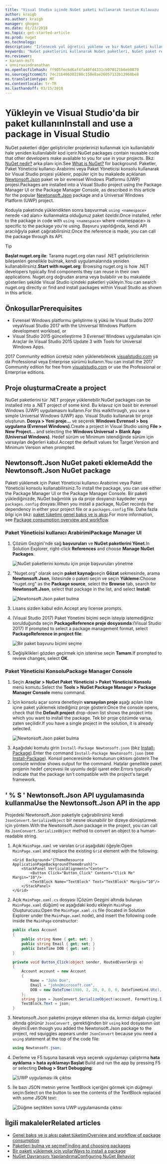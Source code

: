 ```yaml
---
title: "Visual Studio içinde NuGet paketi kullanarak tanıtım Kılavuzu | Microsoft Docs"
author: kraigb
ms.author: kraigb
manager: ghogen
ms.date: 01/23/2018
ms.topic: get-started-article
ms.prod: nuget
ms.technology: 
description: "İzlenecek yol öğretici yükleme ve bir NuGet paketi kullanarak bir Visual Studio projesi işleme."
keywords: "NuGet paketlerini kullanarak NuGet paketleri, NuGet paket referanslarını yükleme NuGet, NuGet paketi tüketim yükleyin"
ms.reviewer:
- karann-msft
- unniravindranathan
ms.openlocfilehash: ff905fec6d6af4fa40fd4331cb970121b6eb0879
ms.sourcegitcommit: 74c21b406302288c158e8ae26057132b12960be8
ms.translationtype: MT
ms.contentlocale: tr-TR
ms.lasthandoff: 03/15/2018
---
```

# <a name="install-and-use-a-package-in-visual-studio"></a><span data-ttu-id="1d0e8-104">Yükleyin ve Visual Studio'da bir paket kullanın</span><span class="sxs-lookup"><span data-stu-id="1d0e8-104">Install and use a package in Visual Studio</span></span>

<span data-ttu-id="1d0e8-105">NuGet paketleri diğer geliştiriciler projelerinizi kullanmak için kullanılabilir hale yeniden kullanılabilir kod içerir.</span><span class="sxs-lookup"><span data-stu-id="1d0e8-105">NuGet packages contain reusable code that other developers make available to you for use in your projects.</span></span> <span data-ttu-id="1d0e8-106">Bkz: [NuGet nedir?](../What-is-NuGet.md) arka planı için.</span><span class="sxs-lookup"><span data-stu-id="1d0e8-106">See [What is NuGet?](../What-is-NuGet.md) for background.</span></span> <span data-ttu-id="1d0e8-107">Paketler, Paket Yöneticisi kullanıcı Arabirimi veya Paket Yöneticisi konsolu kullanarak bir Visual Studio projesi yüklenir, popüler için bu makalede açıklanan [Newtonsoft.Json](https://www.nuget.org/packages/Newtonsoft.Json/) paket ve bir evrensel Windows Platformu (UWP) projesi.</span><span class="sxs-lookup"><span data-stu-id="1d0e8-107">Packages are installed into a Visual Studio project using the Package Manager UI or the Package Manager Console, as described in this article for the popular [Newtonsoft.Json](https://www.nuget.org/packages/Newtonsoft.Json/) package and a Universal Windows Platform (UWP) project.</span></span>

<span data-ttu-id="1d0e8-108">Koduyla paketinde yüklendikten sonra başvurmak `using <namespace>` nerede \<ad alanı\> kullanmakta olduğunuz paket özeldir.</span><span class="sxs-lookup"><span data-stu-id="1d0e8-108">Once installed, refer to the package in code with `using <namespace>` where \<namespace\> is specific to the package you're using.</span></span> <span data-ttu-id="1d0e8-109">Başvuru yapıldığında, kendi API aracılığıyla paket çağırabilirsiniz.</span><span class="sxs-lookup"><span data-stu-id="1d0e8-109">Once the reference is made, you can call the package through its API.</span></span>

> [!Tip]
> <span data-ttu-id="1d0e8-110">**Başlat nuget.org ile**: Tarama nuget.org olan nasıl .NET geliştiricilerinin bileşenleri genellikle bulmak, kendi uygulamalarında yeniden kullanabilirsiniz.</span><span class="sxs-lookup"><span data-stu-id="1d0e8-110">**Start with nuget.org**: Browsing nuget.org is how .NET developers typically find components they can reuse in their own applications.</span></span> <span data-ttu-id="1d0e8-111">Nuget.org doğrudan arama veya bulabilir ve bu makalede gösterilen şekilde Visual Studio içindeki paketleri yükleyin.</span><span class="sxs-lookup"><span data-stu-id="1d0e8-111">You can search nuget.org directly or find and install packages within Visual Studio as shown in this article.</span></span>

## <a name="prerequisites"></a><span data-ttu-id="1d0e8-112">Önkoşullar</span><span class="sxs-lookup"><span data-stu-id="1d0e8-112">Prerequisites</span></span>

- <span data-ttu-id="1d0e8-113">Evrensel Windows platformu geliştirme iş yükü ile Visual Studio 2017 veya</span><span class="sxs-lookup"><span data-stu-id="1d0e8-113">Visual Studio 2017 with the Universal Windows Platform development workload, or</span></span>
- <span data-ttu-id="1d0e8-114">Visual Studio 2015 güncelleştirme 3 Evrensel Windows uygulamaları için Araçlar ile.</span><span class="sxs-lookup"><span data-stu-id="1d0e8-114">Visual Studio 2015 Update 3 with Tools for Universal Windows Apps.</span></span>

<span data-ttu-id="1d0e8-115">2017 Community edition ücretsiz nden yüklenebilecek [visualstudio.com](https://www.visualstudio.com/) ya da Professional veya Enterprise sürümü kullanın.</span><span class="sxs-lookup"><span data-stu-id="1d0e8-115">You can install the 2017 Community edition for free from [visualstudio.com](https://www.visualstudio.com/) or use the Professional or Enterprise editions.</span></span>

## <a name="create-a-project"></a><span data-ttu-id="1d0e8-116">Proje oluşturma</span><span class="sxs-lookup"><span data-stu-id="1d0e8-116">Create a project</span></span>

<span data-ttu-id="1d0e8-117">NuGet paketlerini tür .NET projeye yüklenebilir.</span><span class="sxs-lookup"><span data-stu-id="1d0e8-117">NuGet packages can be installed into a .NET project of some kind.</span></span> <span data-ttu-id="1d0e8-118">Bu kılavuz için basit bir evrensel Windows (UWP) uygulamasını kullanın.</span><span class="sxs-lookup"><span data-stu-id="1d0e8-118">For this walkthrough, you use a simple Universal Windows (UWP) app.</span></span> <span data-ttu-id="1d0e8-119">Visual Studio kullanarak bir proje oluşturun. **Dosya > Yeni proje...**  ve seçerek **Windows Evrensel > boş uygulama (Evrensel Windows)**.</span><span class="sxs-lookup"><span data-stu-id="1d0e8-119">Create a project in Visual Studio using **File > New Project...** and selecting the **Windows Universal > Blank App (Universal Windows)**.</span></span> <span data-ttu-id="1d0e8-120">Hedef sürüm ve Minimum istendiğinde sürüm için varsayılan değerleri kabul.</span><span class="sxs-lookup"><span data-stu-id="1d0e8-120">Accept the default values for Target Version and Minimum Version when prompted.</span></span>

## <a name="add-the-newtonsoftjson-nuget-package"></a><span data-ttu-id="1d0e8-121">Newtonsoft.Json NuGet paketi ekleme</span><span class="sxs-lookup"><span data-stu-id="1d0e8-121">Add the Newtonsoft.Json NuGet package</span></span>

<span data-ttu-id="1d0e8-122">Paketi yüklemek için Paket Yöneticisi kullanıcı Arabirimi veya Paket Yöneticisi konsolu kullanabilirsiniz.</span><span class="sxs-lookup"><span data-stu-id="1d0e8-122">To install the package, you can use either the Package Manager UI or the Package Manager Console.</span></span> <span data-ttu-id="1d0e8-123">Bir paketi yüklediğinizde, NuGet bağımlılık ya da proje dosyanızı kaydeder veya `packages.config` dosyası.</span><span class="sxs-lookup"><span data-stu-id="1d0e8-123">When you install a package, NuGet records the dependency in either your project file or a `packages.config` file.</span></span> <span data-ttu-id="1d0e8-124">Daha fazla bilgi için bkz: [paket tüketimi genel bakış ve iş akışı](../consume-packages/Overview-and-Workflow.md).</span><span class="sxs-lookup"><span data-stu-id="1d0e8-124">For more information, see [Package consumption overview and workflow](../consume-packages/Overview-and-Workflow.md).</span></span>

### <a name="package-manager-ui"></a><span data-ttu-id="1d0e8-125">Paket Yöneticisi kullanıcı Arabirimi</span><span class="sxs-lookup"><span data-stu-id="1d0e8-125">Package Manager UI</span></span>

1. <span data-ttu-id="1d0e8-126">Çözüm Gezgini'nde sağ **başvuruları** ve **NuGet paketlerini Yönet**.</span><span class="sxs-lookup"><span data-stu-id="1d0e8-126">In Solution Explorer, right-click **References** and choose **Manage NuGet Packages**.</span></span>

    ![NuGet paketlerini komutu için proje başvuruları yönetme](media/QS_Use-02-ManageNuGetPackages.png)

1. <span data-ttu-id="1d0e8-128">"Nuget.org" olarak seçin **paket kaynağı**seçin **Gözat** sekmesinde, arama **Newtonsoft.Json**, listesinde o paketi seçin ve seçin  **Yükleme**:</span><span class="sxs-lookup"><span data-stu-id="1d0e8-128">Choose "nuget.org" as the **Package source**, select the **Browse** tab, search for **Newtonsoft.Json**, select that package in the list, and select **Install**:</span></span>

    ![Newtonsoft.Json paket bulma](media/QS_Use-03-NewtonsoftJson.png)

1. <span data-ttu-id="1d0e8-130">Lisans sizden kabul edin.</span><span class="sxs-lookup"><span data-stu-id="1d0e8-130">Accept any license prompts.</span></span>

1. <span data-ttu-id="1d0e8-131">(Visual Studio 2017) Paket Yönetimi biçimi seçin isteyip istemediğiniz sorulduğunda seçin **PackageReference proje dosyasında**:</span><span class="sxs-lookup"><span data-stu-id="1d0e8-131">(Visual Studio 2017) If prompted to select a package management format, select **PackageReference in project file**:</span></span>

    ![Bir paket başvuru biçimi seçme](media/QS_Use-03b-SelectFormat.png)

1. <span data-ttu-id="1d0e8-133">Değişiklikleri gözden geçirmek için istenirse seçin **Tamam**.</span><span class="sxs-lookup"><span data-stu-id="1d0e8-133">If prompted to review changes, select **OK**.</span></span>

### <a name="package-manager-console"></a><span data-ttu-id="1d0e8-134">Paket Yöneticisi Konsolu</span><span class="sxs-lookup"><span data-stu-id="1d0e8-134">Package Manager Console</span></span>

1. <span data-ttu-id="1d0e8-135">Seçin **Araçlar > NuGet Paket Yöneticisi > Paket Yöneticisi Konsolu** menü komutu.</span><span class="sxs-lookup"><span data-stu-id="1d0e8-135">Select the **Tools > NuGet Package Manager > Package Manager Console** menu command.</span></span>

1. <span data-ttu-id="1d0e8-136">İçin konsolu açar sonra denetleyin **varsayılan proje** aşağı açılan liste içine paket yüklemek istediğiniz proje gösterir.</span><span class="sxs-lookup"><span data-stu-id="1d0e8-136">Once the console opens, check that the **Default project** drop-down list shows the project into which you want to install the package.</span></span> <span data-ttu-id="1d0e8-137">Tek bir proje çözümde varsa, zaten seçilidir.</span><span class="sxs-lookup"><span data-stu-id="1d0e8-137">If you have a single project in the solution, it is already selected.</span></span>

    ![Newtonsoft.Json paket bulma](media/QS_Use-08-Console1.png)

1. <span data-ttu-id="1d0e8-139">Aşağıdaki komutu girin `Install-Package Newtonsoft.json` (bkz [Install-Package](../tools/ps-ref-install-package.md)).</span><span class="sxs-lookup"><span data-stu-id="1d0e8-139">Enter the command `Install-Package Newtonsoft.json` (see [Install-Package](../tools/ps-ref-install-package.md)).</span></span> <span data-ttu-id="1d0e8-140">Konsol penceresinde komutunun çıktısını gösterir.</span><span class="sxs-lookup"><span data-stu-id="1d0e8-140">The console window shows output for the command.</span></span> <span data-ttu-id="1d0e8-141">Hatalar genellikle paket projenin hedef çerçevesi ile uyumlu değil işaret eder.</span><span class="sxs-lookup"><span data-stu-id="1d0e8-141">Errors typically indicate that the package isn't compatible with the project's target framework.</span></span>

## <a name="use-the-newtonsoftjson-api-in-the-app"></a><span data-ttu-id="1d0e8-142">' % S ' Newtonsoft.Json API uygulamasında kullanma</span><span class="sxs-lookup"><span data-stu-id="1d0e8-142">Use the Newtonsoft.Json API in the app</span></span>

<span data-ttu-id="1d0e8-143">Projedeki Newtonsoft.Json paketiyle çağırabilirsiniz kendi `JsonConvert.SerializeObject` bir nesne okunabilir bir dizeye dönüştürmek için yöntem.</span><span class="sxs-lookup"><span data-stu-id="1d0e8-143">With the Newtonsoft.Json package in the project, you can call its `JsonConvert.SerializeObject` method to convert an object to a human-readable string.</span></span>

1. <span data-ttu-id="1d0e8-144">Açık `MainPage.xaml` ve varolan `Grid` aşağıdaki öğeyle:</span><span class="sxs-lookup"><span data-stu-id="1d0e8-144">Open `MainPage.xaml` and replace the existing `Grid` element with the following:</span></span>

    ```xaml
    <Grid Background="{ThemeResource ApplicationPageBackgroundThemeBrush}">
        <StackPanel VerticalAlignment="Center">
            <Button Click="Button_Click" Content="Click Me" Margin="10"/>
            <TextBlock Name="TextBlock" Text="TextBlock" Margin="10"/>
        </StackPanel>
    </Grid>
    ```

1. <span data-ttu-id="1d0e8-145">Açık `MainPage.xaml.cs` dosyası (Çözüm Gezgini altında bulunan `MainPage.xaml` düğüm) ve aşağıdaki kodu ekleyin `MainPage` Oluşturucusu:</span><span class="sxs-lookup"><span data-stu-id="1d0e8-145">Open the `MainPage.xaml.cs` file (located in Solution Explorer under the `MainPage.xaml` node), and insert the following code inside the `MainPage` constructor:</span></span>

    ```cs
    public class Account
    {
        public string Name { get; set; }
        public string Email { get; set; }
        public DateTime DOB { get; set; }
    }

    private void Button_Click(object sender, RoutedEventArgs e)
    {
        Account account = new Account
        {
            Name = "John Doe",
            Email = "john@microsoft.com",
            DOB = new DateTime(1980, 2, 20, 0, 0, 0, DateTimeKind.Utc),
        };
        string json = JsonConvert.SerializeObject(account, Formatting.Indented);
        TextBlock.Text = json;
    }
    ```

1. <span data-ttu-id="1d0e8-146">Newtonsoft.Json paketini projeye eklenen olsa da, kırmızı dalgalı çizgiler altında görünür `JsonConvert` , gerektiğinden bir `using` kod dosyasının üst deyimi:</span><span class="sxs-lookup"><span data-stu-id="1d0e8-146">Even though you added the Newtonsoft.Json package to the project, red squiggles appears under `JsonConvert` because you need a `using` statement at the top of the code file:</span></span>

    ```cs
    using Newtonsoft.json;
    ```

1. <span data-ttu-id="1d0e8-147">Derleme ve F5 tuşuna basarak veya seçerek uygulamayı çalıştırma **hata ayıklama > hata ayıklamayı Başlat**:</span><span class="sxs-lookup"><span data-stu-id="1d0e8-147">Build and run the app by pressing F5 or selecting **Debug > Start Debugging**:</span></span>

    ![UWP uygulaması ilk çıktısı](media/QS_Use-06-AppStart.png)

1. <span data-ttu-id="1d0e8-149">İle bazı JSON metnin yerine TextBlock içeriğini görmek için düğmeyi seçin:</span><span class="sxs-lookup"><span data-stu-id="1d0e8-149">Select on the button to see the contents of the TextBlock replaced with some JSON text:</span></span>

    ![Düğme seçtikten sonra UWP uygulamasında çıktısı](media/QS_Use-07-AppEnd.png)

## <a name="related-articles"></a><span data-ttu-id="1d0e8-151">İlgili makaleler</span><span class="sxs-lookup"><span data-stu-id="1d0e8-151">Related articles</span></span>

- [<span data-ttu-id="1d0e8-152">Genel bakış ve iş akışı paket tüketimi</span><span class="sxs-lookup"><span data-stu-id="1d0e8-152">Overview and workflow of package consumption</span></span>](../consume-packages/overview-and-workflow.md)
- [<span data-ttu-id="1d0e8-153">Paketleri bulma ve seçme</span><span class="sxs-lookup"><span data-stu-id="1d0e8-153">Finding and choosing packages</span></span>](../consume-packages/finding-and-choosing-packages.md)
- [<span data-ttu-id="1d0e8-154">Bir paketi yüklemek için yollar</span><span class="sxs-lookup"><span data-stu-id="1d0e8-154">Ways to install a package</span></span>](../consume-packages/ways-to-install-a-package.md)
- [<span data-ttu-id="1d0e8-155">NuGet Davranışını Yapılandırma</span><span class="sxs-lookup"><span data-stu-id="1d0e8-155">Configuring NuGet Behavior</span></span>](../consume-packages/configuring-nuget-behavior.md)
